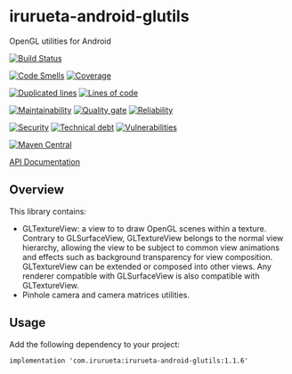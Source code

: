 # irurueta-android-glutils

OpenGL utilities for Android

[![Build Status](https://github.com/albertoirurueta/irurueta-android-glutils/actions/workflows/main.yml/badge.svg)](https://github.com/albertoirurueta/irurueta-android-glutils/actions)

[![Code Smells](https://sonarcloud.io/api/project_badges/measure?project=albertoirurueta_irurueta-android-glutils&metric=code_smells)](https://sonarcloud.io/dashboard?id=albertoirurueta_irurueta-android-glutils)
[![Coverage](https://sonarcloud.io/api/project_badges/measure?project=albertoirurueta_irurueta-android-glutils&metric=coverage)](https://sonarcloud.io/dashboard?id=albertoirurueta_irurueta-android-glutils)

[![Duplicated lines](https://sonarcloud.io/api/project_badges/measure?project=albertoirurueta_irurueta-android-glutils&metric=duplicated_lines_density)](https://sonarcloud.io/dashboard?id=albertoirurueta_irurueta-android-glutils)
[![Lines of code](https://sonarcloud.io/api/project_badges/measure?project=albertoirurueta_irurueta-android-glutils&metric=ncloc)](https://sonarcloud.io/dashboard?id=albertoirurueta_irurueta-android-glutils)

[![Maintainability](https://sonarcloud.io/api/project_badges/measure?project=albertoirurueta_irurueta-android-glutils&metric=sqale_rating)](https://sonarcloud.io/dashboard?id=albertoirurueta_irurueta-android-glutils)
[![Quality gate](https://sonarcloud.io/api/project_badges/measure?project=albertoirurueta_irurueta-android-glutils&metric=alert_status)](https://sonarcloud.io/dashboard?id=albertoirurueta_irurueta-android-glutils)
[![Reliability](https://sonarcloud.io/api/project_badges/measure?project=albertoirurueta_irurueta-android-glutils&metric=reliability_rating)](https://sonarcloud.io/dashboard?id=albertoirurueta_irurueta-android-glutils)

[![Security](https://sonarcloud.io/api/project_badges/measure?project=albertoirurueta_irurueta-android-glutils&metric=security_rating)](https://sonarcloud.io/dashboard?id=albertoirurueta_irurueta-android-glutils)
[![Technical debt](https://sonarcloud.io/api/project_badges/measure?project=albertoirurueta_irurueta-android-glutils&metric=sqale_index)](https://sonarcloud.io/dashboard?id=albertoirurueta_irurueta-android-glutils)
[![Vulnerabilities](https://sonarcloud.io/api/project_badges/measure?project=albertoirurueta_irurueta-android-glutils&metric=vulnerabilities)](https://sonarcloud.io/dashboard?id=albertoirurueta_irurueta-android-glutils)

[![Maven Central](https://maven-badges.herokuapp.com/maven-central/com.irurueta/irurueta-android-glutils/badge.svg)](https://search.maven.org/artifact/com.irurueta/irurueta-android-glutils/1.0.0/aar)

[API Documentation](http://albertoirurueta.github.io/irurueta-android-glutils)

## Overview

This library contains:

- GLTextureView: a view to to draw OpenGL scenes within a texture. Contrary to GLSurfaceView,
    GLTextureView belongs to the normal view hierarchy, allowing the view to be subject to common 
  view animations and effects such as background transparency for view composition.   
  GLTextureView can be extended or composed into other views. Any renderer compatible with 
  GLSurfaceView is also compatible with GLTextureView.
- Pinhole camera and camera matrices utilities.

## Usage

Add the following dependency to your project:

```
implementation 'com.irurueta:irurueta-android-glutils:1.1.6'
```
